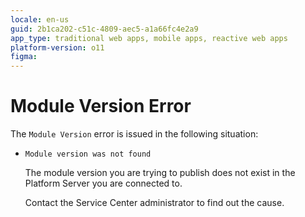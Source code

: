 ```yaml
---
locale: en-us
guid: 2b1ca202-c51c-4809-aec5-a1a66fc4e2a9
app_type: traditional web apps, mobile apps, reactive web apps
platform-version: o11
figma:
---
```


# Module Version Error

The `Module Version` error is issued in the following situation:

* `Module version was not found`
  
    The module version you are trying to publish does not exist in the Platform Server you are connected to.

    Contact the Service Center administrator to find out the cause.
